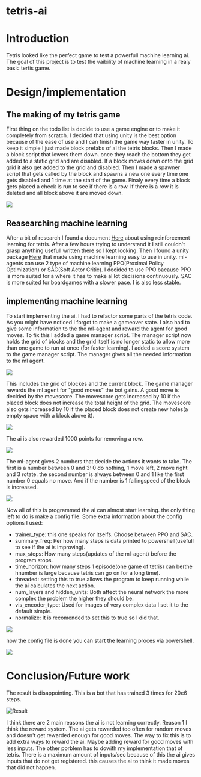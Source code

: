 # tetris-ai

# Introduction
Tetris looked like the perfect game to test a powerfull machine learning ai. The goal of this project is to test the vaibility of machine learning in a realy basic tertis game.

# Design/implementation
## The making of my tetris game
First thing on the todo list is decide to use a game engine or to make it completely from scratch. I decided that using unity is the best option because of the ease of use and I can finish the game way faster in unity. To keep it simple I just made block prefabs of al the tetris blocks. Then I made a block script that lowers them down. once they reach the bottom they get added to a static grid and are disabled. If a block moves down onto the grid grid it also get added to the grid and disabled. Then I made a spawner script that gets called by the block and spawns a new one every time one gets disabled and 1 time at the start of the game. Finaly every time a block gets placed a check is run to see if there is a row. If there is a row it is deleted and all block above it are moved down.

![](/Images/tetrisWorks.gif)  

## Reasearching machine learning
After a bit of research I found a document [Here](https://melax.github.io/tetris/tetris.html) about using reinforcement learning for tetris. After a few hours trying to understand it I still couldn't grasp anything usefull written there so I kept looking. Then I found a unity package [Here](https://github.com/Unity-Technologies/ml-agents) that made using machine learning easy to use in unity. ml-agents can use 2 type of machine learning PPO(Proximal Policy Optimization) or SAC(Soft Actor Critic). I decided to use PPO 
bacause PPO is more suited for a where it has to make al lot decisions continuously. SAC is more suited for boardgames with a slower pace. I is also less stable.

## implementing machine learning
To start implementing the ai. I had to refactor some parts of the tetris code. As you might have noticed I forgot to make a gameover state. I also had to give some information to the the ml-agent and reward the agent for good moves. To fix this I added a game manager script. The manager script now holds the grid of blocks and the grid itself is no longer static to allow more than one game to run at once (for faster learning). I added a score system to the game manager script. The manager gives all the needed information to the ml agent.

![](/Images/AIObservatiobs.png)  

This includes the grid of blockes and the current block. The game manager rewards the ml agent for "good moves" the bot gains. A good move is decided by the movescore. The movescore gets increased by 10 if the placed block does not increase the total height of the grid. The movescore also gets increased by 10 if the placed block does not create new holes(a empty space with a block above it).

![](/Images/blockReward.png) 

The ai is also rewarded 1000 points for removing a row.

![](/Images/AIrewardRow.png)

The ml-agent gives 2 numbers that decide the actions it wants to take. The first is a number between 0 and 3: 0 do nothing, 1 move left, 2 move right and 3 rotate. the second number is always between 0 and 1 like the first number 0 equals no move. And if the number is 1 fallingspeed of the block is increased.

![](/Images/agentMovement.png)

Now all of this is programmed the ai can almost start learning. the only thing left to do is make a config file.
Some extra information about the config options I used:
* trainer_type: this one speaks for itselfs. Choose between PPO and SAC.
* summary_freq: Per how many steps is data printed to powershell(usefull to see if the ai is improving).
* max_steps: How many steps(updates of the ml-agent) before the program stops.
* time_horizon: how many steps 1 episode(one game of tetris) can be(the hnumber is large because tetris can go on for a long time).
* threaded: setting this to true allows the program to keep running while the ai calculates the next action.
* num_layers and hidden_units: Both affect the neural network the more complex the problem the higher they should be.
* vis_encoder_type: Used for images of very complex data I set it to the default simple.
* normalize: It is recomended to set this to true so I did that.

![](/Images/config.png)

now the config file is done you can start the learning proces via powershell.


![](/Images/startTraining.png)

# Conclusion/Future work
The result is disappointing. This is a bot that has trained 3 times for 20e6 steps.

 ![Result](/Images/aiNotSmart.gif)
 
 I think there are 2 main reasons the ai is not learning correctly. Reason 1 I think the reward system. The ai gets rewarded too often for random moves and doesn't get rewarded enough for good moves. The way to fix this is to add extra ways to reward the ai. Maybe adding reward for good moves with less inputs. The other porblem has to dowith my implementation that of tetris. There is a maximum amount of inputs/sec because of this the ai gives inputs that do not get registered. this causes the ai to think it made moves that did not happen.
